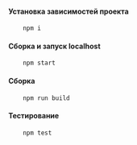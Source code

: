 #### Установка зависимостей проекта
		npm i

#### Сборка и запуск localhost
		npm start

#### Сборка
		npm run build

#### Тестирование
		npm test
